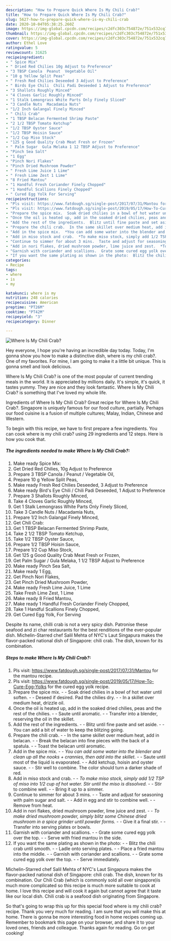 ```yaml
---
description: "How to Prepare Quick Where Is My Chili Crab?"
title: "How to Prepare Quick Where Is My Chili Crab?"
slug: 5627-how-to-prepare-quick-where-is-my-chili-crab
date: 2020-10-04T05:38:25.260Z
image: https://img-global.cpcdn.com/recipes/c2dfc303c754872e/751x532cq70/where-is-my-chili-crab-recipe-main-photo.jpg
thumbnail: https://img-global.cpcdn.com/recipes/c2dfc303c754872e/751x532cq70/where-is-my-chili-crab-recipe-main-photo.jpg
cover: https://img-global.cpcdn.com/recipes/c2dfc303c754872e/751x532cq70/where-is-my-chili-crab-recipe-main-photo.jpg
author: Ethel Love
ratingvalue: 5
reviewcount: 31625
recipeingredient:
- " Spice Mix"
- " Dried Red Chilies 10g Adjust to Preference"
- "3 TBSP Canola  Peanut  Vegetable Oil"
- "10 g Yellow Split Peas"
- " Fresh Red Chilies Deseeded 3 Adjust to Preference"
- " Birds Eye Chili  Chili Padi Deseeded 1 Adjust to Preference"
- "3 Shallots Roughly Minced"
- "4 Cloves Garlic Roughly Minced"
- "1 Stalk Lemongrass White Parts Only Finely Sliced"
- "3 Candle Nuts  Macadamia Nuts"
- "1/2 Inch Galangal Finely Minced"
- " Chili Crab"
- "1 TBSP Belacan Fermented Shrimp Paste"
- "2 1/2 TBSP Tomato Ketchup"
- "1/2 TBSP Oyster Sauce"
- "1/2 TBSP Hoisin Sauce"
- "1/2 Cup Miso Stock"
- "125 g Good Quality Crab Meat Fresh or Frozen"
- " Palm Sugar  Gula Melaka 1 12 TBSP Adjust to Preference"
- "Pinch Sea Salt"
- "1 Egg"
- "Pinch Nori Flakes"
- "Pinch Dried Mushroom Powder"
- " Fresh Lime Juice 1 Lime"
- " Fresh Lime Zest 1 Lime"
- "8 Fried Mantou"
- "1 Handful Fresh Coriander Finely Chopped"
- "1 Handful Scallions Finely Chopped"
- " Cured Egg Yolk For Serving"
recipeinstructions:
- "Pls visit: https://www.fatdough.sg/single-post/2017/07/31/Mantou for the mantou recipe."
- "Pls visit: https://www.fatdough.sg/single-post/2019/05/17/How-To-Cure-Egg-Yolks for the cured egg yolk recipe."
- "Prepare the spice mix.  Soak dried chilies in a bowl of hot water until soften.  Deseed if desired. Pad the chilies dry.  In a skillet over medium heat, drizzle oil."
- "Once the oil is heated up, add in the soaked dried chilies, peas and the rest of the chilies.  Saute until aromatic.  Transfer into a blender, reserving the oil in the skillet."
- "Add the rest of the ingredients.  Blitz until fine paste and set aside.  You can add a bit of water to keep the blitzing going."
- "Prepare the chili crab.  In the same skillet over medium heat, add in belacan.  Break the belacan into fine pieces with the back of a spatula.  Toast the belacan until aromatic."
- "Add in the spice mix.  *You can add some water into the blender and clean up all the nooks + crannies, then add into the skillet.*  Saute until most of the liquid is evaporated.  Add ketchup, hoisin and oyster sauce.  Stir well to combine. The color should turn a darker shade of red."
- "Add in miso stock and crab.  *To make miso stock, simply add 1/2 TSP of miso into 1/2 cup of hot water. Stir until the miso is dissolved.*  Stir to combine well.  Bring it up to a simmer."
- "Continue to simmer for about 3 mins.  Taste and adjust for seasoning with palm sugar and salt.  Add in egg and stir to combine well.  Remove from heat."
- "Add in nori flakes, dried mushroom powder, lime juice and zest.  *To make dried mushroom powder, simply blitz some Chinese dried mushroom in a spice grinder until powder forms.*  Give it a final stir.  Transfer into serving plates or bowls."
- "Garnish with coriander and scallions.  Grate some cured egg yolk over the top.  Serve with fried mantou in the side."
- "If you want the same plating as shown in the photo:  Blitz the chili crab until smooth.  Ladle onto serving plates.  Place a fried mantou into the middle.  Garnish with coriander and scallions.  Grate some cured egg yolk over the top.  Serve immediately."
categories:
- Recipe
tags:
- where
- is
- my

katakunci: where is my 
nutrition: 248 calories
recipecuisine: American
preptime: "PT26M"
cooktime: "PT42M"
recipeyield: "3"
recipecategory: Dinner

---
```



![Where Is My Chili Crab?](https://img-global.cpcdn.com/recipes/c2dfc303c754872e/751x532cq70/where-is-my-chili-crab-recipe-main-photo.jpg)

Hey everyone, I hope you're having an incredible day today. Today, I'm gonna show you how to make a distinctive dish, where is my chili crab?. One of my favorites. For mine, I am going to make it a little bit unique. This is gonna smell and look delicious.

Where Is My Chili Crab? is one of the most popular of current trending meals in the world. It is appreciated by millions daily. It's simple, it's quick, it tastes yummy. They are nice and they look fantastic. Where Is My Chili Crab? is something that I've loved my whole life.

Ingredients of Where Is My Chili Crab? Great recipe for Where Is My Chili Crab?. Singapore is uniquely famous for our food culture, partially. Perhaps our food cuisine is a fusion of multiple cultures; Malay, Indian, Chinese and Western.


To begin with this recipe, we have to first prepare a few ingredients. You can cook where is my chili crab? using 29 ingredients and 12 steps. Here is how you cook that.

<!--inarticleads1-->

##### The ingredients needed to make Where Is My Chili Crab?:

1. Make ready  Spice Mix:
1. Get  Dried Red Chilies, 10g Adjust to Preference
1. Prepare 3 TBSP Canola / Peanut / Vegetable Oil,
1. Prepare 10 g Yellow Split Peas,
1. Make ready  Fresh Red Chilies Deseeded, 3 Adjust to Preference
1. Make ready  Bird&#39;s Eye Chili / Chili Padi Deseeded, 1 Adjust to Preference
1. Prepare 3 Shallots Roughly Minced,
1. Take 4 Cloves Garlic Roughly Minced,
1. Get 1 Stalk Lemongrass White Parts Only Finely Sliced,
1. Take 3 Candle Nuts / Macadamia Nuts,
1. Prepare 1/2 Inch Galangal Finely Minced,
1. Get  Chili Crab:
1. Get 1 TBSP Belacan Fermented Shrimp Paste,
1. Take 2 1/2 TBSP Tomato Ketchup,
1. Take 1/2 TBSP Oyster Sauce,
1. Prepare 1/2 TBSP Hoisin Sauce,
1. Prepare 1/2 Cup Miso Stock,
1. Get 125 g Good Quality Crab Meat Fresh or Frozen,
1. Get  Palm Sugar / Gula Melaka, 1 1/2 TBSP Adjust to Preference
1. Make ready Pinch Sea Salt,
1. Make ready 1 Egg,
1. Get Pinch Nori Flakes,
1. Get Pinch Dried Mushroom Powder,
1. Make ready  Fresh Lime Juice, 1 Lime
1. Take  Fresh Lime Zest, 1 Lime
1. Make ready 8 Fried Mantou,
1. Make ready 1 Handful Fresh Coriander Finely Chopped,
1. Take 1 Handful Scallions Finely Chopped,
1. Get  Cured Egg Yolk, For Serving


Despite its name, chilli crab is not a very spicy dish. Patronise these seafood and zi char restaurants for the best renditions of the ever-popular dish. Michelin-Starred chef Salil Mehta of NYC&#39;s Laut Singapura makes the flavor-packed national dish of Singapore: chili crab. The dish, known for its combination. 

<!--inarticleads2-->

##### Steps to make Where Is My Chili Crab?:

1. Pls visit: https://www.fatdough.sg/single-post/2017/07/31/Mantou for the mantou recipe.
1. Pls visit: https://www.fatdough.sg/single-post/2019/05/17/How-To-Cure-Egg-Yolks for the cured egg yolk recipe.
1. Prepare the spice mix. -  - Soak dried chilies in a bowl of hot water until soften. -  - Deseed if desired. Pad the chilies dry. -  - In a skillet over medium heat, drizzle oil.
1. Once the oil is heated up, add in the soaked dried chilies, peas and the rest of the chilies. -  - Saute until aromatic. -  - Transfer into a blender, reserving the oil in the skillet.
1. Add the rest of the ingredients. -  - Blitz until fine paste and set aside. -  - You can add a bit of water to keep the blitzing going.
1. Prepare the chili crab. -  - In the same skillet over medium heat, add in belacan. -  - Break the belacan into fine pieces with the back of a spatula. -  - Toast the belacan until aromatic.
1. Add in the spice mix. -  - *You can add some water into the blender and clean up all the nooks + crannies, then add into the skillet.* -  - Saute until most of the liquid is evaporated. -  - Add ketchup, hoisin and oyster sauce. -  - Stir well to combine. The color should turn a darker shade of red.
1. Add in miso stock and crab. -  - *To make miso stock, simply add 1/2 TSP of miso into 1/2 cup of hot water. Stir until the miso is dissolved.* -  - Stir to combine well. -  - Bring it up to a simmer.
1. Continue to simmer for about 3 mins. -  - Taste and adjust for seasoning with palm sugar and salt. -  - Add in egg and stir to combine well. -  - Remove from heat.
1. Add in nori flakes, dried mushroom powder, lime juice and zest. -  - *To make dried mushroom powder, simply blitz some Chinese dried mushroom in a spice grinder until powder forms.* -  - Give it a final stir. -  - Transfer into serving plates or bowls.
1. Garnish with coriander and scallions. -  - Grate some cured egg yolk over the top. -  - Serve with fried mantou in the side.
1. If you want the same plating as shown in the photo: -  - Blitz the chili crab until smooth. -  - Ladle onto serving plates. -  - Place a fried mantou into the middle. -  - Garnish with coriander and scallions. -  - Grate some cured egg yolk over the top. -  - Serve immediately.


Michelin-Starred chef Salil Mehta of NYC&#39;s Laut Singapura makes the flavor-packed national dish of Singapore: chili crab. The dish, known for its combination. Our Chili Crab (which is commonly sold all over singapore)is much more complicated so this recipe is much more suitable to cook at home. I love this recipe and will cook it again but cannot agree that it taste like our local dish. Chili crab is a seafood dish originating from Singapore. 

So that's going to wrap this up for this special food where is my chili crab? recipe. Thank you very much for reading. I am sure that you will make this at home. There is gonna be more interesting food in home recipes coming up. Remember to bookmark this page on your browser, and share it to your loved ones, friends and colleague. Thanks again for reading. Go on get cooking!
